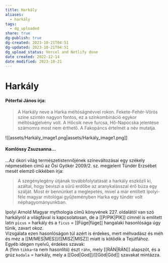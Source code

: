 ```yaml
---
title: Harkály
aliases:
  - harkály
tags:
  - dg_uploaded
share: true
dg-publish: true
dg-created: 2023-10-21T04:51
dg-updated: 2023-10-21T04:51
dg_upload_status: Vercel and Netlify done
date created: 2022-12-14
date modified: 2023-10-21
---
```


# Harkály

#### Péterfai János írja:

> A Harkály neve a Harka méltóságnévvel rokon. Fekete-Fehér-Vörös színe szintén nagyon fontos, ez a színkombináció egykor méltóságjelvény volt. A Hőcsik neve furcsa, Hő-Napocska jelentése számomra most nem érthető. A Fakopáncs értelmét a név mutatja.  

![[assets/Harkály_image1.png\|assets/Harkály_image1.png]]  

#### Komlóssy Zsuzsanna...

...Az ókori világ természetistennőjének színeváltozásai egy székely népmesében című az Ősi Gyökér 2009/2. sz. megjelent Tündér Erzsébet mesét elemző cikkében írja:  
> A szegénylegény útjának továbbfolytatását a harkály eszközli ki, azáltal, hogy beviszi a sűrű erdőbe az aranykalásszal érő búza egy szálját. Most ér bennünket a meglepetés, mivel a már említett Ipolyi-féle magyar mitológai gyűjteményben Harka egy tündér volt néphagyományunkban.  

Ipolyi Arnold Magyar mythologia című könyvének 227. oldalától van szó harkályról a világfával is kapcsolatosan, de a [[P/PIK\|PIK]] címnél is említett latin `picus` = harkály és a `ficus` = [[Füge\|füge]] hangalaki hasonlósága úgy tűnik, zavart okoz.  
Vizsgálata ezen hasonlóságon túl azért is érdekes, mert méhvadász és méh és méz a [[M/MES\|MES]]/[[MISZ\|MISZ]] miatt is kötődik a Tejútfához.  
Egyéb idegen nyelvű, érdekes szavak:  
A (finn `tikka`-ra nem hasonlító) észt `rähn`, mely [[RÁN\|RÁN]] alapszót, és a grúz `kodala` = harkály, mely a [[God\|God]]/[[Göd\|Göd]] szavakat mintázza.  